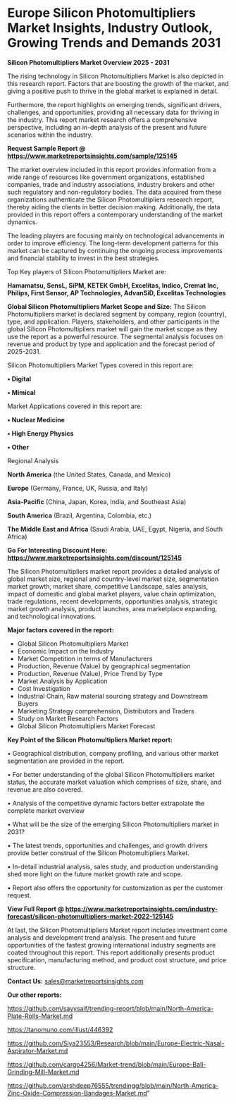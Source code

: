 # Europe Silicon Photomultipliers Market Insights, Industry Outlook, Growing Trends and Demands 2031

<Strong> Silicon Photomultipliers Market Overview 2025 - 2031</strong>

The rising technology in Silicon Photomultipliers Market is also depicted in this research report. Factors that are boosting the growth of the market, and giving a positive push to thrive in the global market is explained in detail.

Furthermore, the report highlights on emerging trends, significant drivers, challenges, and opportunities, providing all necessary data for thriving in the industry. This report market research offers a comprehensive perspective, including an in-depth analysis of the present and future scenarios within the industry.

<strong>Request Sample Report @ <a href=https://www.marketreportsinsights.com/sample/125145>https://www.marketreportsinsights.com/sample/125145</a></strong>

The market overview included in this report provides information from a wide range of resources like government organizations, established companies, trade and industry associations, industry brokers and other such regulatory and non-regulatory bodies. The data acquired from these organizations authenticate the Silicon Photomultipliers research report, thereby aiding the clients in better decision making. Additionally, the data provided in this report offers a contemporary understanding of the market dynamics.

The leading players are focusing mainly on technological advancements in order to improve efficiency. The long-term development patterns for this market can be captured by continuing the ongoing process improvements and financial stability to invest in the best strategies.

Top Key players of Silicon Photomultipliers Market are:

<strong>Hamamatsu, SensL, SiPM, KETEK GmbH, Excelitas, Indico, Cremat Inc, Philips, First Sensor, AP Technologies, AdvanSiD, Excelitas Technologies</strong>

<strong><b>Global Silicon Photomultipliers Market Scope and Size:</b></strong>
The Silicon Photomultipliers market is declared segment by company, region (country), type, and application. Players, stakeholders, and other participants in the global Silicon Photomultipliers market will gain the market scope as they use the report as a powerful resource. The segmental analysis focuses on revenue and product by type and application and the forecast period of 2025-2031.

Silicon Photomultipliers Market Types covered in this report are:

<strong>• Digital

• Mimical</strong>

Market Applications covered in this report are:

<strong>• Nuclear Medicine

• High Energy Physics

• Other</strong> 

Regional Analysis

<strong>North America</strong> (the United States, Canada, and Mexico)

<strong>Europe</strong> (Germany, France, UK, Russia, and Italy)

<strong>Asia-Pacific</strong> (China, Japan, Korea, India, and Southeast Asia)

<strong>South America</strong> (Brazil, Argentina, Colombia, etc.)

<strong>The Middle East and Africa</strong> (Saudi Arabia, UAE, Egypt, Nigeria, and South Africa)

<strong>Go For Interesting Discount Here: <a href=https://www.marketreportsinsights.com/discount/125145>https://www.marketreportsinsights.com/discount/125145</a></strong>

The Silicon Photomultipliers market report provides a detailed analysis of global market size, regional and country-level market size, segmentation market growth, market share, competitive Landscape, sales analysis, impact of domestic and global market players, value chain optimization, trade regulations, recent developments, opportunities analysis, strategic market growth analysis, product launches, area marketplace expanding, and technological innovations.

<strong><b>Major factors covered in the report:</b></strong>
<ul>
  <li>Global Silicon Photomultipliers Market </li>
  <li>Economic Impact on the Industry</li>
  <li>Market Competition in terms of Manufacturers</li>
  <li>Production, Revenue (Value) by geographical segmentation</li>
  <li>Production, Revenue (Value), Price Trend by Type</li>
  <li>Market Analysis by Application</li>
  <li>Cost Investigation</li>
  <li>Industrial Chain, Raw material sourcing strategy and Downstream Buyers</li>
  <li>Marketing Strategy comprehension, Distributors and Traders</li>
  <li>Study on Market Research Factors</li>
  <li>Global Silicon Photomultipliers Market Forecast</li>
</ul>

<strong><b>Key Point of the Silicon Photomultipliers Market report:</b></strong>

• Geographical distribution, company profiling, and various other market segmentation are provided in the report.

• For better understanding of the global Silicon Photomultipliers market status, the accurate market valuation which comprises of size, share, and revenue are also covered.

• Analysis of the competitive dynamic factors better extrapolate the complete market overview

• What will be the size of the emerging Silicon Photomultipliers market in 2031?

• The latest trends, opportunities and challenges, and growth drivers provide better construal of the Silicon Photomultipliers Market.

• In-detail industrial analysis, sales study, and production understanding shed more light on the future market growth rate and scope.

• Report also offers the opportunity for customization as per the customer request.

<strong><b>View Full Report @ <a href=https://www.marketreportsinsights.com/industry-forecast/silicon-photomultipliers-market-2022-125145>https://www.marketreportsinsights.com/industry-forecast/silicon-photomultipliers-market-2022-125145</a></b></strong>


At last, the Silicon Photomultipliers Market report includes investment come analysis and development trend analysis. The present and future opportunities of the fastest growing international industry segments are coated throughout this report. This report additionally presents product specification, manufacturing method, and product cost structure, and price structure.

<strong>Contact Us:</strong>
sales@marketreportsinsights.com

<strong>Our other reports:</strong>

<a href=https://github.com/sayysaif/trending-report/blob/main/North-America-Plate-Rolls-Market.md>https://github.com/sayysaif/trending-report/blob/main/North-America-Plate-Rolls-Market.md</a>

<a href=https://tanomuno.com/illust/446392>https://tanomuno.com/illust/446392</a>

<a href=https://github.com/Siya23553/Research/blob/main/Europe-Electric-Nasal-Aspirator-Market.md>https://github.com/Siya23553/Research/blob/main/Europe-Electric-Nasal-Aspirator-Market.md</a>

<a href=https://github.com/cargo4256/Market-trend/blob/main/Europe-Ball-Grinding-Mill-Market.md>https://github.com/cargo4256/Market-trend/blob/main/Europe-Ball-Grinding-Mill-Market.md</a>

<a href=https://github.com/arshdeep76555/trendingg/blob/main/North-America-Zinc-Oxide-Compression-Bandages-Market.md>https://github.com/arshdeep76555/trendingg/blob/main/North-America-Zinc-Oxide-Compression-Bandages-Market.md</a>"
